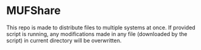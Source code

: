 # MUFShare
This repo is made to distribute files to multiple systems at once.
If provided script is running, any modifications made in any file (downloaded by the script) in current directory will be overwritten.

